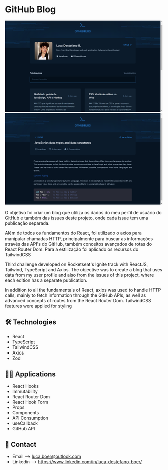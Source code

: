 # GitHub Blog

![preview1](./.github/preview2.png)
![preview2](./.github/preview1.png)

O objetivo foi criar um blog que utiliza os dados do meu perfil de usuário do GitHub e também das issues deste projeto, onde cada issue tem uma publicação separada.

Além de todos os fundamentos do React, foi utilizado o axios para manipular chamadas HTTP, principalmente para buscar as informações através das API's do GitHub, também conceitos avançados de rotas do React Router Dom. Para a estilização foi aplicado os recursos do TailwindCSS

Third challenge developed on Rocketseat's Ignite track with ReactJS, Tailwind, TypeScript and Axios. The objective was to create a blog that uses data from my user profile and also from the issues of this project, where each edition has a separate publication.

In addition to all the fundamentals of React, axios was used to handle HTTP calls, mainly to fetch information through the GitHub APIs, as well as advanced concepts of routes from the React Router Dom. TailwindCSS features were applied for styling

## 🛠 Technologies

- React
- TypeScript
- TailwindCSS
- Axios
- Zod

## 🧑‍💻 Applications

- React Hooks
- Immutability
- React Router Dom
- React Hook Form
- Props
- Components
- API Consumption
- useCallback
- GitHub API

## 💛 Contact

- Email --> luca.boer@outlook.com
- Linkedin --> https://www.linkedin.com/in/luca-destefano-boer/
